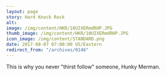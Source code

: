 ```yaml
---
layout: page
story: Hard Knock Rock
alt:
image: /img/content/HKR/10UIXERmdRHP.JPG
thumb_image: /img/content/HKR/10UIXERmdRHP.JPG
icon_image: /img/content/STANDARD.png
date: 2017-08-07 07:00:00 US/Eastern
redirect_from: "/archives/0146"
---
```

This is why you never "thirst follow" someone, Hunky Merman.
